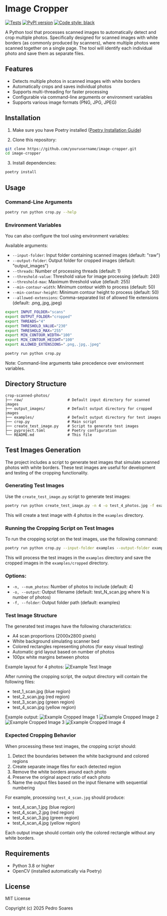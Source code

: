 # Image Cropper

[![Tests](https://github.com/yourusername/crop-scanned-photos/actions/workflows/test.yml/badge.svg)](https://github.com/yourusername/crop-scanned-photos/actions/workflows/test.yml)
[![PyPI version](https://badge.fury.io/py/crop-scanned-photos.svg)](https://badge.fury.io/py/crop-scanned-photos)
[![Code style: black](https://img.shields.io/badge/code%20style-black-000000.svg)](https://github.com/psf/black)

A Python tool that processes scanned images to automatically detect and crop multiple photos. Specifically designed for scanned images with white borders (as commonly produced by scanners), where multiple photos were scanned together on a single page. The tool will identify each individual photo and save them as separate files.

## Features

- Detects multiple photos in scanned images with white borders
- Automatically crops and saves individual photos
- Supports multi-threading for faster processing
- Configurable via command-line arguments or environment variables
- Supports various image formats (PNG, JPG, JPEG)

## Installation

1. Make sure you have Poetry installed ([Poetry Installation Guide](https://python-poetry.org/docs/#installation))

2. Clone this repository:

```bash
git clone https://github.com/yourusername/image-cropper.git
cd image-cropper
```

3. Install dependencies:

```bash
poetry install
```

## Usage

### Command-Line Arguments

```bash
poetry run python crop.py --help
```

### Environment Variables

You can also configure the tool using environment variables:

Available arguments:
- `--input-folder`: Input folder containing scanned images (default: "raw")
- `--output-folder`: Output folder for cropped images (default: "output_images")
- `--threads`: Number of processing threads (default: 1)
- `--threshold-value`: Threshold value for image processing (default: 240)
- `--threshold-max`: Maximum threshold value (default: 255)
- `--min-contour-width`: Minimum contour width to process (default: 50)
- `--min-contour-height`: Minimum contour height to process (default: 50)
- `--allowed-extensions`: Comma-separated list of allowed file extensions (default: .png,.jpg,.jpeg)

```bash
export INPUT_FOLDER="scans"
export OUTPUT_FOLDER="cropped"
export THREADS="4"
export THRESHOLD_VALUE="230"
export THRESHOLD_MAX="255"
export MIN_CONTOUR_WIDTH="100"
export MIN_CONTOUR_HEIGHT="100"
export ALLOWED_EXTENSIONS=".png,.jpg,.jpeg"

poetry run python crop.py
```

Note: Command-line arguments take precedence over environment variables.

## Directory Structure

```
crop-scanned-photos/
├── raw/                    # Default input directory for scanned images
├── output_images/          # Default output directory for cropped images
├── examples/               # Default output directory for test images
├── crop.py                 # Main script
├── create_test_image.py    # Script to generate test images
├── pyproject.toml          # Poetry configuration
└── README.md               # This file
```

## Test Images Generation

The project includes a script to generate test images that simulate scanned photos with white borders. These test images are useful for development and testing of the cropping functionality.

### Generating Test Images

Use the `create_test_image.py` script to generate test images:

```bash
poetry run python create_test_image.py -n 4 -o test_4_photos.jpg -f examples
```

This will create a test image with 4 photos in the `examples` directory.

### Running the Cropping Script on Test Images

To run the cropping script on the test images, use the following command:

```bash
poetry run python crop.py --input-folder examples --output-folder examples/cropped
```

This will process the test images in the `examples` directory and save the cropped images in the `examples/cropped` directory.

### Options:
- `-n, --num_photos`: Number of photos to include (default: 4)
- `-o, --output`: Output filename (default: test_N_scan.jpg where N is number of photos)
- `-f, --folder`: Output folder path (default: examples)

### Test Image Structure

The generated test images have the following characteristics:
- A4 scan proportions (2000x2800 pixels)
- White background simulating scanner bed
- Colored rectangles representing photos (for easy visual testing)
- Automatic grid layout based on number of photos
- 100px white margins between photos

Example layout for 4 photos:
![Example Test Image](examples/test_4_scan.jpg)

After running the cropping script, the output directory will contain the following files:
- test_1_scan.jpg (blue region)
- test_2_scan.jpg (red region)
- test_3_scan.jpg (green region)
- test_4_scan.jpg (yellow region)

Example output:
![Example Cropped Image 1](examples/cropped/test_1_scan.jpg)
![Example Cropped Image 2](examples/cropped/test_2_scan.jpg)
![Example Cropped Image 3](examples/cropped/test_3_scan.jpg)
![Example Cropped Image 4](examples/cropped/test_4_scan.jpg)

### Expected Cropping Behavior

When processing these test images, the cropping script should:
1. Detect the boundaries between the white background and colored regions
2. Create separate image files for each detected region
3. Remove the white borders around each photo
4. Preserve the original aspect ratio of each photo
5. Name the output files based on the input filename with sequential numbering

For example, processing `test_4_scan.jpg` should produce:
- test_4_scan_1.jpg (blue region)
- test_4_scan_2.jpg (red region)
- test_4_scan_3.jpg (green region)
- test_4_scan_4.jpg (yellow region)

Each output image should contain only the colored rectangle without any white borders.

## Requirements

- Python 3.8 or higher
- OpenCV (installed automatically via Poetry)

## License

MIT License

Copyright (c) 2025 Pedro Soares
